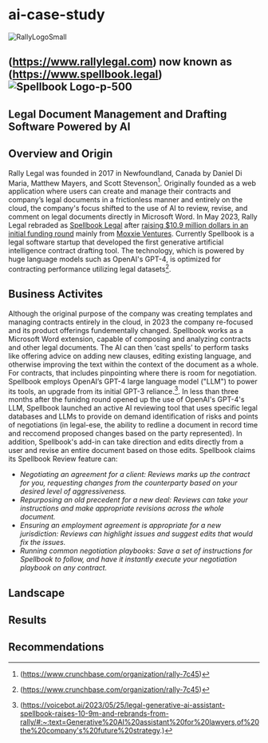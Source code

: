 # ai-case-study
![RallyLogoSmall](https://github.com/crmartella/ai-case-study/assets/147019331/a2b92857-d525-4df0-8559-0fb8254a01f7)
## (https://www.rallylegal.com) now known as (https://www.spellbook.legal)![Spellbook Logo-p-500](https://github.com/crmartella/ai-case-study/assets/147019331/948193b2-a04a-43e9-8407-f15c1dbac728)
## Legal Document Management and Drafting Software Powered by AI
## Overview and Origin
Rally Legal was founded in 2017 in Newfoundland, Canada by Daniel Di Maria, Matthew Mayers, and Scott Stevenson[^1].  Originally founded as a web application where users can create and manage their contracts and company’s legal documents in a frictionless manner and entirely on the cloud, the company's focus shifted to the use of AI to review, revise, and comment on legal documents directly in Microsoft Word.  In May 2023, Rally Legal rebraded as [Spellbook Legal](www.spellbook.legal) after [raising $10.9 million dollars in an initial funding round](https://betakit.com/spellbook-formerly-rally-raises-10-9-million-to-automate-legal-contracts-using-generative-ai/) mainly from [Moxxie Ventures](https://www.moxxie.vc/).  Currently Spellbook is a legal software startup that developed the first generative artificial intelligence contract drafting tool. The technology, which is powered by huge language models such as OpenAI's GPT-4, is optimized for contracting performance utilizing legal datasets[^2].  
## Business Activites
Although the original purpose of the company was creating templates and managing contracts entirely in the cloud, in 2023 the company re-focused and its product offerings fundementally changed. Spellbook works as a Microsoft Word extension, capable of composing and analyzing contracts and other legal documents. The AI can then ‘cast spells’ to perform tasks like offering advice on adding new clauses, editing existing language, and otherwise improving the text within the context of the document as a whole. For contracts, that includes pinpointing where there is room for negotiation. Spellbook employs OpenAI’s GPT-4 large language model ("LLM") to power its tools, an upgrade from its initial GPT-3 reliance.[^3].  In less than three months after the funidng round opened up the use of OpenAI's GPT-4's LLM, Spellbook launched an active AI reviewing tool that uses specific legal databases and LLMs to provide on demand identification of risks and points of negotiations (in legal-ese, the ability to redline a document in record time and reccomend proposed changes based on the party represented).  In addition, Spellbook's add-in can take direction and edits directly from a user and revise an entire document based on those edits.  Spellbook claims its Spellbook Review feature can:
- *Negotiating an agreement for a client: Reviews marks up the contract for you, requesting changes from the counterparty based on your desired level of aggressiveness.*
- *Repurposing an old precedent for a new deal: Reviews can take your instructions and make appropriate revisions across the whole document.*
- *Ensuring an employment agreement is appropriate for a new jurisdiction: Reviews can highlight issues and suggest edits that would fix the issues.*
- *Running common negotiation playbooks: Save a set of instructions for Spellbook to follow, and have it instantly execute your negotiation playbook on any contract.*
## Landscape
## Results
## Recommendations
[^1]: (https://www.crunchbase.com/organization/rally-7c45)
[^2]: (https://www.crunchbase.com/organization/rally-7c45)
[^3]: (https://voicebot.ai/2023/05/25/legal-generative-ai-assistant-spellbook-raises-10-9m-and-rebrands-from-rally/#:~:text=Generative%20AI%20assistant%20for%20lawyers,of%20the%20company's%20future%20strategy.)
